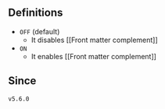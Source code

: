 ## Definitions

- `OFF` (default)
	- It disables [[Front matter complement]]
- `ON`
	- It enables [[Front matter complement]]

## Since

`v5.6.0`

